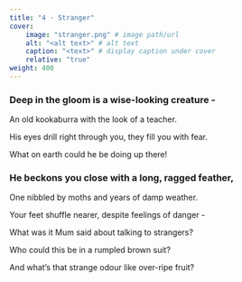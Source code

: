 ```yaml
---
title: "4 · Stranger"
cover:
    image: "stranger.png" # image path/url
    alt: "<alt text>" # alt text
    caption: "<text>" # display caption under cover
    relative: "true"
weight: 400
---
```

### Deep in the gloom is a wise-looking creature -

An old kookaburra with the look of a teacher.

His eyes drill right through you, they fill you with fear.

What on earth could he be doing up there!
 

### He beckons you close with a long, ragged feather,

One nibbled by moths and years of damp weather.

Your feet shuffle nearer, despite feelings of danger -

What was it Mum said about talking to strangers?

Who could this be in a rumpled brown suit?

And what’s that strange odour like over-ripe fruit? 